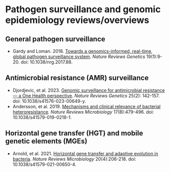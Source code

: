 # Pathogen surveillance and genomic epidemiology reviews/overviews

## General pathogen surveillance

* Gardy and Loman. 2018. [Towards a genomics-informed, real-time, global pathogen surveillance system](https://www.nature.com/articles/nrg.2017.88). *Nature Reviews Genetics* 19(1):9-20. doi: 10.1038/nrg.2017.88.

## Antimicrobial resistance (AMR) surveillance

* Djordjevic, et al. 2023. [Genomic surveillance for antimicrobial resistance — a One Health perspective](https://www.nature.com/articles/s41576-023-00649-y). *Nature Reviews Genetics* 25(2): 142-157. doi: 10.1038/s41576-023-00649-y.
* Andersson, et al. 2019. [Mechanisms and clinical relevance of bacterial heteroresistance](https://www.nature.com/articles/s41579-019-0218-1). *Nature Reviews Microbiology* 17(8):479-496. doi: 10.1038/s41579-019-0218-1.

## Horizontal gene transfer (HGT) and mobile genetic elements (MGEs)

* Arnold, et al. 2021. [Horizontal gene transfer and adaptive evolution in bacteria](https://www.nature.com/articles/s41579-021-00650-4). *Nature Reviews Microbiology* 20(4):206-218. doi: 10.1038/s41579-021-00650-4.
